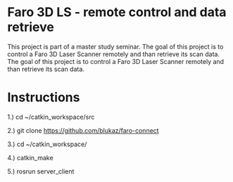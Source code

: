 # Faro 3D LS - remote control and data retrieve

This project is part of a master study seminar. The goal of this project is to control a Faro 3D Laser Scanner remotely and than retrieve its scan data. The goal of this project is to control a Faro 3D Laser Scanner remotely and than retrieve its scan data.

# Instructions

1.) cd ~/catkin_workspace/src

2.) git clone https://github.com/blukaz/faro-connect

3.) cd ~/catkin_workspace/

4.) catkin_make

5.) rosrun server_client
